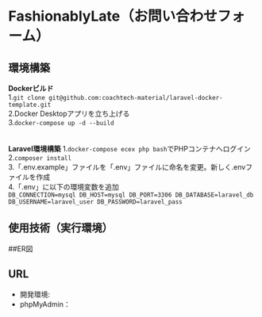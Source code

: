 # FashionablyLate（お問い合わせフォーム）

## 環境構築
**Dockerビルド**<br>
1.`git clone git@github.com:coachtech-material/laravel-docker-template.git`<br>
2.Docker Desktopアプリを立ち上げる<br>
3.`docker-compose up -d --build`<br>
<br>
<br>
**Laravel環境構築**
1.`docker-compose ecex php bash`でPHPコンテナへログイン<br>
2.`composer install`<br>
3.「.env.example」ファイルを「.env」ファイルに命名を変更。新しく.envファイルを作成<br>
4.「.env」に以下の環境変数を追加<br>
`DB_CONNECTION=mysql
DB_HOST=mysql
DB_PORT=3306
DB_DATABASE=laravel_db
DB_USERNAME=laravel_user
DB_PASSWORD=laravel_pass`

## 使用技術（実行環境）

##ER図

## URL
- 開発環境:
- phpMyAdmin：
